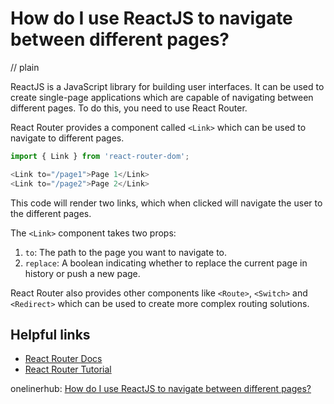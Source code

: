 # How do I use ReactJS to navigate between different pages?
// plain

ReactJS is a JavaScript library for building user interfaces. It can be used to create single-page applications which are capable of navigating between different pages. To do this, you need to use React Router.

React Router provides a component called `<Link>` which can be used to navigate to different pages.

```js
import { Link } from 'react-router-dom';

<Link to="/page1">Page 1</Link>
<Link to="/page2">Page 2</Link>
```

This code will render two links, which when clicked will navigate the user to the different pages.

The `<Link>` component takes two props:
1. `to`: The path to the page you want to navigate to.
2. `replace`: A boolean indicating whether to replace the current page in history or push a new page.

React Router also provides other components like `<Route>`, `<Switch>` and `<Redirect>` which can be used to create more complex routing solutions.

## Helpful links
- [React Router Docs](https://reacttraining.com/react-router/web/guides/quick-start)
- [React Router Tutorial](https://www.taniarascia.com/getting-started-with-react-router/)

onelinerhub: [How do I use ReactJS to navigate between different pages?](https://onelinerhub.com/reactjs/how-do-i-use-reactjs-to-navigate-between-different-pages)